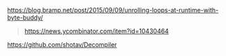 https://blog.bramp.net/post/2015/09/09/unrolling-loops-at-runtime-with-byte-buddy/
> https://news.ycombinator.com/item?id=10430464

https://github.com/shotav/Decompiler